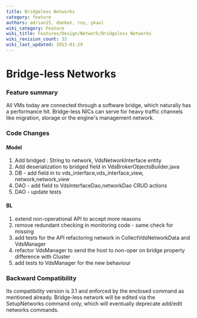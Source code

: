 ```yaml
---
title: Bridgeless Networks
category: feature
authors: adrian15, danken, roy, ykaul
wiki_category: Feature
wiki_title: Features/Design/Network/Bridgeless Networks
wiki_revision_count: 33
wiki_last_updated: 2013-01-29
---
```


# Bridge-less Networks

### Feature summary

All VMs today are connected through a software bridge, which naturally has a performance hit.
Bridge-less NICs can serve for heavy traffic channels like migration, storage or the engine's management network.

### Code Changes

#### Model

1.  Add bridged : String to network, VdsNetworkInterface entity
2.  Add deserialization to bridged field in VdsBrokerObjectsBuilder.java
3.  DB - add field in to vds_interface,vds_interface_view, network,network_view
4.  DAO - add field to VdsInterfaceDao,networkDao CRUD actions
5.  DAO - update tests

#### BL

1.  extend non-operational API to accept more reasons
2.  remove redundant checking in monitoring code - same check for missing
3.  add tests for the API refactoring network in CollectVdsNetworkData and VdsManager
4.  refactor VdsManager to send the host to non-oper on bridge property difference with Cluster
5.  add tests to VdsManager for the new behaviour

### Backward Compatibility

Its compatibility version is 3.1 and enforced by the enclosed command as mentioned already. Bridge-less network will be edited via the SetupNetworks command only, which will eventually deprecate add/edit networks commands.
